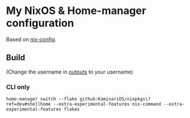 # My NixOS & Home-manager configuration

Based on [nix-config](https://github.com/gvolpe/nix-config).

## Build

(Change the username in [outputs](outputs/home-conf.nix) to your username)

### CLI only
```console
home-manager switch --flake github:KaminariOS/nixpkgs\?ref=dev#shellhome --extra-experimental-features nix-command --extra-experimental-features flakes
```
